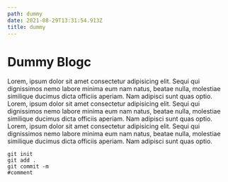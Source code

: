 ```yaml
---
path: dummy
date: 2021-08-29T13:31:54.913Z
title: dummy
---
```


# Dummy Blogc

Lorem, ipsum dolor sit amet consectetur adipisicing elit. Sequi qui dignissimos nemo labore minima eum nam natus, beatae nulla, molestiae similique ducimus dicta officiis aperiam. Nam adipisci sunt quas optio.
Lorem, ipsum dolor sit amet consectetur adipisicing elit. Sequi qui dignissimos nemo labore minima eum nam natus, beatae nulla, molestiae similique ducimus dicta officiis aperiam. Nam adipisci sunt quas optio.
Lorem, ipsum dolor sit amet consectetur adipisicing elit. Sequi qui dignissimos nemo labore minima eum nam natus, beatae nulla, molestiae similique ducimus dicta officiis aperiam. Nam adipisci sunt quas optio.

```[bash]
git init
git add .
git commit -m
#comment
```
